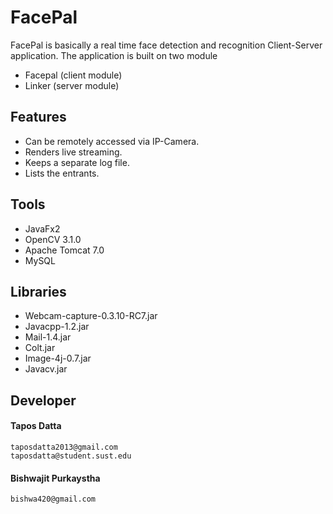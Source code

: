# FacePal

FacePal is basically a real time face detection and recognition Client-Server application.
The application is built on two module
- Facepal (client module)
- Linker (server module)

## Features

- Can be remotely accessed via IP-Camera.
- Renders live streaming.
- Keeps a separate log file.
- Lists the entrants.

## Tools 

- JavaFx2
- OpenCV 3.1.0
- Apache Tomcat 7.0
- MySQL

## Libraries

- Webcam-capture-0.3.10-RC7.jar
- Javacpp-1.2.jar
- Mail-1.4.jar
- Colt.jar
- Image-4j-0.7.jar
- Javacv.jar

## Developer

#### Tapos Datta

	taposdatta2013@gmail.com
	taposdatta@student.sust.edu
	
#### Bishwajit Purkaystha

	bishwa420@gmail.com







